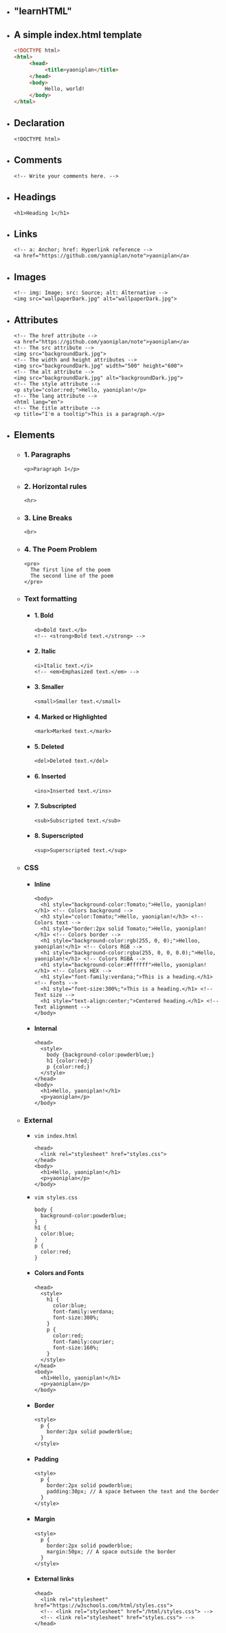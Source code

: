 - ## "learnHTML"
- ## A simple index.html template
    ```html
    <!DOCTYPE html>
    <html>
         <head>
              <title>yaoniplan</title>
         </head>
         <body>
              Hello, world!
         </body>
    </html>
    ```
- ## Declaration
    ```
    <!DOCTYPE html>
    ```
- ## Comments
    ```
    <!-- Write your comments here. -->
    ```
- ## Headings
    ```
    <h1>Heading 1</h1>
    ```
- ## Links
    ```
    <!-- a: Anchor; href: Hyperlink reference -->
    <a href="https://github.com/yaoniplan/note">yaoniplan</a>
    ```
- ## Images
    ```
    <!-- img: Image; src: Source; alt: Alternative -->
    <img src="wallpaperDark.jpg" alt="wallpaperDark.jpg">
    ```
- ## Attributes
    ```
    <!-- The href attribute -->
    <a href="https://github.com/yaoniplan/note">yaoniplan</a>
    <!-- The src attribute -->
    <img src="backgroundDark.jpg">
    <!-- The width and height attributes -->
    <img src="backgroundDark.jpg" width="500" height="600">
    <!-- The alt attribute -->
    <img src="backgroundDark.jpg" alt="backgroundDark.jpg">
    <!-- The style attribute -->
    <p style="color:red;">Hello, yaoniplan!</p>
    <!-- The lang attribute -->
    <html lang="en">
    <!-- The title attribute -->
    <p title="I'm a tooltip">This is a paragraph.</p>
    ```
- ## Elements
    - ### 1. Paragraphs
        ```
        <p>Paragraph 1</p>
        ```
    - ### 2. Horizontal rules
        ```
        <hr>
        ```
    - ### 3. Line Breaks
        ```
        <br>
        ```
    - ### 4. The Poem Problem
        ```
        <pre>
          The first line of the poem
          The second line of the poem
        </pre>
        ```
    - ### Text formatting
        - #### 1. Bold
            ```
            <b>Bold text.</b>
            <!-- <strong>Bold text.</strong> -->
            ```
        - #### 2. Italic
            ```
            <i>Italic text.</i>
            <!-- <em>Emphasized text.</em> -->
            ```
        - #### 3. Smaller
            ```
            <small>Smaller text.</small>
            ```
        - #### 4. Marked or Highlighted
            ```
            <mark>Marked text.</mark>
            ```
        - #### 5. Deleted
            ```
            <del>Deleted text.</del>
            ```
        - #### 6. Inserted
            ```
            <ins>Inserted text.</ins>
            ```
        - #### 7. Subscripted
            ```
            <sub>Subscripted text.</sub>
            ```
        - #### 8. Superscripted
            ```
            <sup>Superscripted text.</sup>
            ```
    - ### CSS
        - #### Inline
          ```
          <body>
            <h1 style="background-color:Tomato;">Hello, yaoniplan!</h1> <!-- Colors background -->
            <h3 style="color:Tomato;">Hello, yaoniplan!</h3> <!-- Colors text -->
            <h1 style="border:2px solid Tomato;">Hello, yaoniplan!</h1> <!-- Colors border -->
            <h1 style="background-color:rgb(255, 0, 0);">Helloo, yaoniplan!</h1> <!-- Colors RGB -->
            <h1 style="background-color:rgba(255, 0, 0, 0.0);">Hello, yaoniplan!</h1> <!-- Colors RGBA -->
            <h1 style="background-color:#ffffff">Hello, yaoniplan!</h1> <!-- Colors HEX -->
            <h1 style="font-family:verdana;">This is a heading.</h1> <!-- Fonts -->
            <h1 style="font-size:300%;">This is a heading.</h1> <!-- Text size -->
            <h1 style="text-align:center;">Centered heading.</h1> <!-- Text alignment -->
          </body>
          ```
        - #### Internal
          ```
          <head>
            <style>
              body {background-color:powderblue;}
              h1 {color:red;}
              p {color:red;}
            </style>
          </head>
          <body>
            <h1>Hello, yaoniplan!</h1>
            <p>yaoniplan</p>
          </body>
          ```
    - ### External
        - `vim index.html`
          ```
          <head>
            <link rel="stylesheet" href="styles.css">
          </head>
          <body>
            <h1>Hello, yaoniplan!</h1>
            <p>yaoniplan</p>
          </body>
          ```
        - `vim styles.css`
          ```
          body {
            background-color:powderblue;
          }
          h1 {
            color:blue;
          }
          p {
            color:red;
          }
          ```
        - #### Colors and Fonts
          ```
          <head>
            <style>
              h1 {
                color:blue;
                font-family:verdana;
                font-size:300%;
              }
              p {
                color:red;
                font-family:courier;
                font-size:160%;
              }
            </style>
          </head>
          <body>
            <h1>Hello, yaoniplan!</h1>
            <p>yaoniplan</p>
          </body>
          ```
        - #### Border
          ```
          <style>
            p {
              border:2px solid powderblue;
            }
          </style>
          ```
        - #### Padding
          ```
          <style>
            p {
              border:2px solid powderblue;
              padding:30px; // A space between the text and the border
            }
          </style>
          ```
        - #### Margin
          ```
          <style>
            p {
              border:2px solid powderblue;
              margin:50px; // A space outside the border
            }
          </style>
          ```
        - #### External links
          ```
          <head>
            <link rel="stylesheet" href="https://w3schools.com/html/styles.css">
            <!-- <link rel="stylesheet" href="/html/styles.css"> -->
            <!-- <link rel="stylesheet" href="styles.css"> -->
          </head>
          ```
